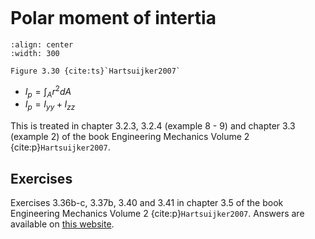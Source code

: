 ```{index} Polar moment of inertia
```

# Polar moment of intertia

```{figure} ./second-moment-area_data/image.png
:align: center
:width: 300

Figure 3.30 {cite:ts}`Hartsuijker2007`
```

- $I_p = \int_{A}r^{2}dA$
- $I_p = I_{yy} + I_{zz}$

This is treated in chapter 3.2.3, 3.2.4 (example 8 - 9) and chapter 3.3 (example 2) of the book Engineering Mechanics Volume 2 {cite:p}`Hartsuijker2007`. 

## Exercises
Exercises 3.36b-c, 3.37b, 3.40 and 3.41 in chapter 3.5 of the book Engineering Mechanics Volume 2 {cite:p}`Hartsuijker2007`. Answers are available on [this website](https://icozct.tudelft.nl/TUD_CT/bookanswers/vol2/Chapter3/).